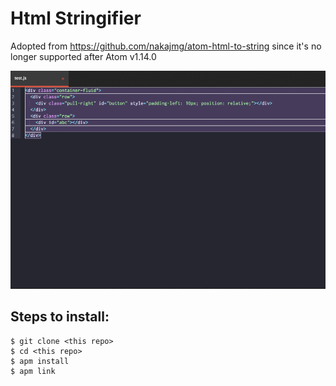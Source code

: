 # Html Stringifier

Adopted from https://github.com/nakajmg/atom-html-to-string
since it's no longer supported after Atom v1.14.0

![ss](https://raw.githubusercontent.com/shawnzhesun/atom-HTML-Stringifier/master/screenshot.gif)

## Steps to install:

```
$ git clone <this repo> 
$ cd <this repo>
$ apm install
$ apm link
```

